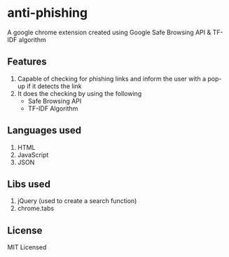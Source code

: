 # anti-phishing
A google chrome extension created using Google Safe Browsing API &amp; TF-IDF algorithm

## Features

1. Capable of checking for phishing links and inform the user with a pop-up if it detects the link
2. It does the checking by using the following
   * Safe Browsing API
   * TF-IDF Algorithm

## Languages used

1. HTML
2. JavaScript
3. JSON

## Libs used

1. jQuery (used to create a search function)
2. chrome.tabs

## License

MIT Licensed
